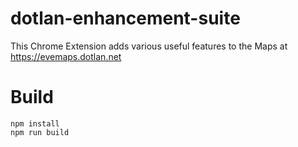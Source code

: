 # dotlan-enhancement-suite

This Chrome Extension adds various useful features to the Maps at https://evemaps.dotlan.net

# Build
```
npm install
npm run build
```

